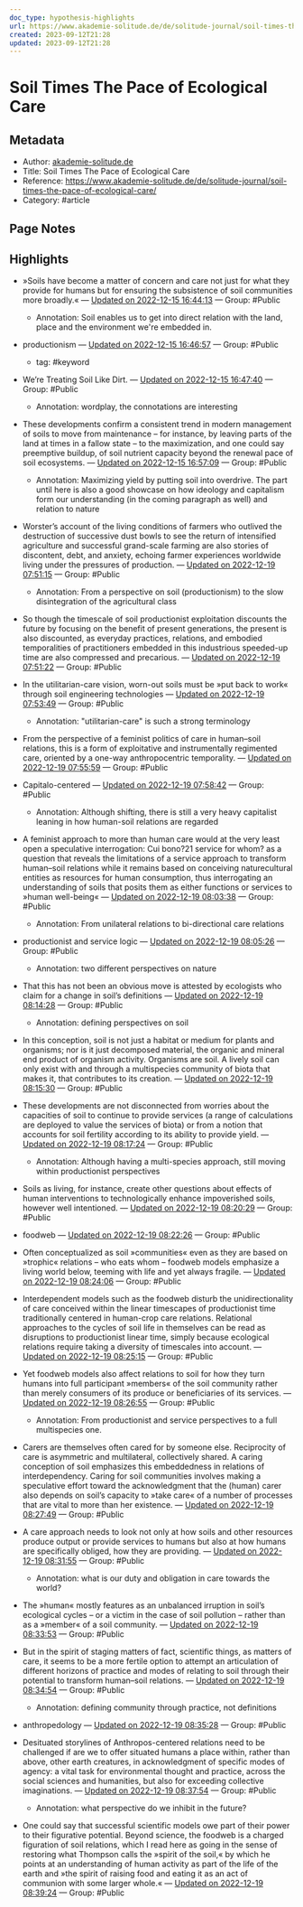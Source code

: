 ```yaml
---
doc_type: hypothesis-highlights
url: https://www.akademie-solitude.de/de/solitude-journal/soil-times-the-pace-of-ecological-care/
created: 2023-09-12T21:28
updated: 2023-09-12T21:28
---
```


# Soil Times The Pace of Ecological Care

## Metadata
- Author: [akademie-solitude.de]()
- Title: Soil Times The Pace of Ecological Care
- Reference: https://www.akademie-solitude.de/de/solitude-journal/soil-times-the-pace-of-ecological-care/
- Category: #article

## Page Notes
## Highlights
- »Soils have become a matter of concern and care not just for what they provide for humans but for ensuring the subsistence of soil communities more broadly.« — [Updated on 2022-12-15 16:44:13](https://hyp.is/U2vWxHyPEe2JYrf3hoQTJQ/www.akademie-solitude.de/de/solitude-journal/soil-times-the-pace-of-ecological-care/) — Group: #Public
    - Annotation: Soil enables us to get into direct relation with the land, place and the environment we're embedded in.
- productionism — [Updated on 2022-12-15 16:46:57](https://hyp.is/q1p4mnyPEe2kSuMglOcDIg/www.akademie-solitude.de/de/solitude-journal/soil-times-the-pace-of-ecological-care/) — Group: #Public
    - tag:  #keyword 

- We’re Treating Soil Like Dirt. — [Updated on 2022-12-15 16:47:40](https://hyp.is/znNuNnyPEe21ffOGpTymNg/www.akademie-solitude.de/de/solitude-journal/soil-times-the-pace-of-ecological-care/) — Group: #Public
    - Annotation: wordplay, the connotations are interesting
- These developments confirm a consistent trend in modern management of soils to move from maintenance – for instance, by leaving parts of the land at times in a fallow state – to the maximization, and one could say preemptive buildup, of soil nutrient capacity beyond the renewal pace of soil ecosystems. — [Updated on 2022-12-15 16:57:09](https://hyp.is/e934ZnyQEe2F1VeNRROPRA/www.akademie-solitude.de/de/solitude-journal/soil-times-the-pace-of-ecological-care/) — Group: #Public
    - Annotation: Maximizing yield by putting soil into overdrive. The part until here is also a good showcase on how ideology and capitalism form our understanding (in the coming paragraph as well) and relation to nature
- Worster’s account of the living conditions of farmers who outlived the destruction of successive dust bowls to see the return of intensified agriculture and successful grand-scale farming are also stories of discontent, debt, and anxiety, echoing farmer experiences worldwide living under the pressures of production. — [Updated on 2022-12-19 07:51:15](https://hyp.is/iLC85n9pEe2P1JuKuIQhvg/www.akademie-solitude.de/de/solitude-journal/soil-times-the-pace-of-ecological-care/) — Group: #Public
    - Annotation: From a perspective on soil (productionism) to the slow disintegration of the agricultural class
- So though the timescale of soil productionist exploitation discounts the future by focusing on the benefit of present generations, the present is also discounted, as everyday practices, relations, and embodied temporalities of practitioners embedded in this industrious speeded-up time are also compressed and precarious. — [Updated on 2022-12-19 07:51:22](https://hyp.is/jHb0in9pEe21iL-AJ9Tr5w/www.akademie-solitude.de/de/solitude-journal/soil-times-the-pace-of-ecological-care/) — Group: #Public

- In the utilitarian-care vision, worn-out soils must be »put back to work« through soil engineering technologies — [Updated on 2022-12-19 07:53:49](https://hyp.is/zE65in9pEe26njclU07z3Q/www.akademie-solitude.de/de/solitude-journal/soil-times-the-pace-of-ecological-care/) — Group: #Public
    - Annotation: "utilitarian-care" is such a strong terminology
- From the perspective of a feminist politics of care in human–soil relations, this is a form of exploitative and instrumentally regimented care, oriented by a one-way anthropocentric temporality. — [Updated on 2022-12-19 07:55:59](https://hyp.is/MXaven9qEe22n2tYNrTxgQ/www.akademie-solitude.de/de/solitude-journal/soil-times-the-pace-of-ecological-care/) — Group: #Public

- Capitalo-centered — [Updated on 2022-12-19 07:58:42](https://hyp.is/kyyhIH9qEe2pORcOgtxMFQ/www.akademie-solitude.de/de/solitude-journal/soil-times-the-pace-of-ecological-care/) — Group: #Public
    - Annotation: Although shifting, there is still a very heavy capitalist leaning in how human-soil relations are regarded
- A feminist approach to more than human care would at the very least open a speculative interrogation: Cui bono?21 service for whom? as a question that reveals the limitations of a service approach to transform human–soil relations while it remains based on conceiving naturecultural entities as resources for human consumption, thus interrogating an understanding of soils that posits them as either functions or services to »human well-being« — [Updated on 2022-12-19 08:03:38](https://hyp.is/QwWqTH9rEe2vA0v4sNCxTA/www.akademie-solitude.de/de/solitude-journal/soil-times-the-pace-of-ecological-care/) — Group: #Public
    - Annotation: From unilateral relations to bi-directional care relations
- productionist and service logic — [Updated on 2022-12-19 08:05:26](https://hyp.is/g8qQ2H9rEe2fZh93yWuIaw/www.akademie-solitude.de/de/solitude-journal/soil-times-the-pace-of-ecological-care/) — Group: #Public
    - Annotation: two different perspectives on nature
- That this has not been an obvious move is attested by ecologists who claim for a change in soil’s definitions — [Updated on 2022-12-19 08:14:28](https://hyp.is/xprRan9sEe21n8t-18-Oxg/www.akademie-solitude.de/de/solitude-journal/soil-times-the-pace-of-ecological-care/) — Group: #Public
    - Annotation: defining perspectives on soil
- In this conception, soil is not just a habitat or medium for plants and organisms; nor is it just decomposed material, the organic and mineral end product of organism activity. Organisms are soil. A lively soil can only exist with and through a multispecies community of biota that makes it, that contributes to its creation. — [Updated on 2022-12-19 08:15:30](https://hyp.is/6-8y5H9sEe2_dGdVgaMy8Q/www.akademie-solitude.de/de/solitude-journal/soil-times-the-pace-of-ecological-care/) — Group: #Public

- These developments are not disconnected from worries about the capacities of soil to continue to provide services (a range of calculations are deployed to value the services of biota) or from a notion that accounts for soil fertility according to its ability to provide yield. — [Updated on 2022-12-19 08:17:24](https://hyp.is/L5Kwyn9tEe2qeXcskB3rVQ/www.akademie-solitude.de/de/solitude-journal/soil-times-the-pace-of-ecological-care/) — Group: #Public
    - Annotation: Although having a multi-species approach, still moving within productionist perspectives
- Soils as living, for instance, create other questions about effects of human interventions to technologically enhance impoverished soils, however well intentioned. — [Updated on 2022-12-19 08:20:29](https://hyp.is/nd_EtH9tEe2Q0VsDgdA2YQ/www.akademie-solitude.de/de/solitude-journal/soil-times-the-pace-of-ecological-care/) — Group: #Public

- foodweb — [Updated on 2022-12-19 08:22:26](https://hyp.is/493fFH9tEe2cUBM1HA9F9A/www.akademie-solitude.de/de/solitude-journal/soil-times-the-pace-of-ecological-care/) — Group: #Public

- Often conceptualized as soil »communities« even as they are based on »trophic« relations – who eats whom – foodweb models emphasize a living world below, teeming with life and yet always fragile. — [Updated on 2022-12-19 08:24:06](https://hyp.is/Hy1u_n9uEe2KgXPMw1fwsw/www.akademie-solitude.de/de/solitude-journal/soil-times-the-pace-of-ecological-care/) — Group: #Public

- Interdependent models such as the foodweb disturb the unidirectionality of care conceived within the linear timescapes of productionist time traditionally centered in human-crop care relations. Relational approaches to the cycles of soil life in themselves can be read as disruptions to productionist linear time, simply because ecological relations require taking a diversity of timescales into account. — [Updated on 2022-12-19 08:25:15](https://hyp.is/SH0rRn9uEe20dzPpCvmEmg/www.akademie-solitude.de/de/solitude-journal/soil-times-the-pace-of-ecological-care/) — Group: #Public

- Yet foodweb models also affect relations to soil for how they turn humans into full participant »members« of the soil community rather than merely consumers of its produce or beneficiaries of its services. — [Updated on 2022-12-19 08:26:55](https://hyp.is/hEOX8H9uEe2mcZdr5Lkj0g/www.akademie-solitude.de/de/solitude-journal/soil-times-the-pace-of-ecological-care/) — Group: #Public
    - Annotation: From productionist and service perspectives to a full multispecies one.
- Carers are themselves often cared for by someone else. Reciprocity of care is asymmetric and multilateral, collectively shared. A caring conception of soil emphasizes this embeddedness in relations of interdependency. Caring for soil communities involves making a speculative effort toward the acknowledgment that the (human) carer also depends on soil’s capacity to »take care« of a number of processes that are vital to more than her existence.  — [Updated on 2022-12-19 08:27:49](https://hyp.is/o-a6Gn9uEe2XUHcUMTa7EQ/www.akademie-solitude.de/de/solitude-journal/soil-times-the-pace-of-ecological-care/) — Group: #Public

- A care approach needs to look not only at how soils and other resources produce output or provide services to humans but also at how humans are specifically obliged, how they are providing. — [Updated on 2022-12-19 08:31:55](https://hyp.is/Np0IMn9vEe2n799XeMXlPw/www.akademie-solitude.de/de/solitude-journal/soil-times-the-pace-of-ecological-care/) — Group: #Public
    - Annotation: what is our duty and obligation in care towards the world?
- The »human« mostly features as an unbalanced irruption in soil’s ecological cycles – or a victim in the case of soil pollution – rather than as a »member« of a soil community. — [Updated on 2022-12-19 08:33:53](https://hyp.is/fNwQ1n9vEe2rwYtAVcXujQ/www.akademie-solitude.de/de/solitude-journal/soil-times-the-pace-of-ecological-care/) — Group: #Public

- But in the spirit of staging matters of fact, scientific things, as matters of care, it seems to be a more fertile option to attempt an articulation of different horizons of practice and modes of relating to soil through their potential to transform human–soil relations. — [Updated on 2022-12-19 08:34:54](https://hyp.is/oWgPQH9vEe2P3O9G0I0qUw/www.akademie-solitude.de/de/solitude-journal/soil-times-the-pace-of-ecological-care/) — Group: #Public
    - Annotation: defining community through practice, not definitions
- anthropedology — [Updated on 2022-12-19 08:35:28](https://hyp.is/tbdcTn9vEe2_0mtXBvUZSw/www.akademie-solitude.de/de/solitude-journal/soil-times-the-pace-of-ecological-care/) — Group: #Public

- Desituated storylines of Anthropos-centered relations need to be challenged if are we to offer situated humans a place within, rather than above, other earth creatures, in acknowledgment of specific modes of agency: a vital task for environmental thought and practice, across the social sciences and humanities, but also for exceeding collective imaginations. — [Updated on 2022-12-19 08:37:54](https://hyp.is/DKwn3H9wEe20GBuR93edWw/www.akademie-solitude.de/de/solitude-journal/soil-times-the-pace-of-ecological-care/) — Group: #Public
    - Annotation: what perspective do we inhibit in the future?
- One could say that successful scientific models owe part of their power to their figurative potential. Beyond science, the foodweb is a charged figuration of soil relations, which I read here as going in the sense of restoring what Thompson calls the »spirit of the soil,« by which he points at an understanding of human activity as part of the life of the earth and »the spirit of raising food and eating it as an act of communion with some larger whole.« — [Updated on 2022-12-19 08:39:24](https://hyp.is/Qm0U2n9wEe2whA_Q07XYtw/www.akademie-solitude.de/de/solitude-journal/soil-times-the-pace-of-ecological-care/) — Group: #Public






